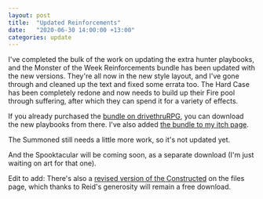 ```yaml
---
layout: post
title:  "Updated Reinforcements"
date:   "2020-06-30 14:00:00 +13:00"
categories: update
---
```

I've completed the bulk of the work on updating the extra hunter playbooks, and the Monster of the Week Reinforcements bundle has been updated with the new versions. They're all now in the new style layout, and I've gone through and cleaned up the text and fixed some errata too. 
The Hard Case has been completely redone and now needs to build up their Fire pool through suffering, after which they can spend it for a variety of effects.

If you already purchased the [bundle on drivethruRPG](https://www.drivethrurpg.com/product/130278/Monster-of-the-Week-Reinforcements), you can download the new playbooks from there. I've also added [the bundle to my itch page](https://genericgames.itch.io/monster-of-the-week-reinforcements).

The Summoned still needs a little more work, so it's not updated yet. 

And the Spooktacular will be coming soon, as a separate download (I'm just waiting on art for that one).

Edit to add: There's also a [revised version of the Constructed](https://genericgames.co.nz/files/constructed_2020.pdf) on the files page, which thanks to Reid's generosity will remain a free download.